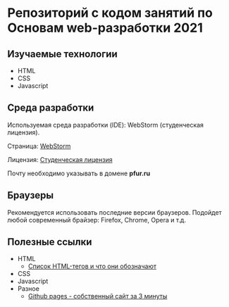 # Репозиторий с кодом занятий по Основам web-разработки 2021

## Изучаемые технологии

* HTML
* CSS
* Javascript

## Среда разработки
Используемая среда разработки (IDE): WebStorm (студенческая лицензия).

Страница: [WebStorm](https://www.jetbrains.com/webstorm/)

Лицензия: [Студенческая лицензия](https://www.jetbrains.com/community/education/#students)

Почту необходимо указывать в домене **pfur.ru**

## Браузеры

Рекомендуется использовать последние версии браузеров. Подойдет любой современный брайзер: Firefox, Chrome, Opera и т.д.  
## Полезные ссылки

* HTML
    * [Список HTML-тегов и что они обозначают](https://www.w3schools.com/TAGS/default.ASP)
* CSS
* Javascript
* Разное
    * [Github pages - собственный сайт за 3 минуты](https://pages.github.com/)